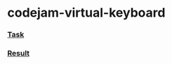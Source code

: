 # codejam-virtual-keyboard
### [Task](https://github.com/rolling-scopes-school/tasks/blob/master/tasks/codejam-virtual-keyboard.md)
### [Result](https://codejam-virtual-keyboard-artem2001s.netlify.com/codejam-virtual-keyboard/)
